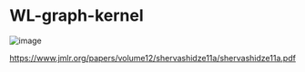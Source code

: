 # WL-graph-kernel

![image](https://user-images.githubusercontent.com/110221311/213386912-5226b19d-5a02-4a3f-bc32-cd03e23b2728.png)


https://www.jmlr.org/papers/volume12/shervashidze11a/shervashidze11a.pdf

